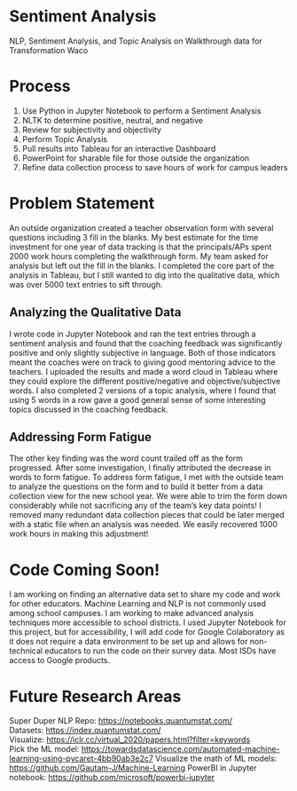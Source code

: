 # Sentiment Analysis 
NLP, Sentiment Analysis, and Topic Analysis on Walkthrough data for Transformation Waco

# Process
1. Use Python in Jupyter Notebook to perform a Sentiment Analysis   
2. NLTK to determine positive, neutral, and negative    
3. Review for subjectivity and objectivity  
4. Perform Topic Analysis   
5. Pull results into Tableau for an interactive Dashboard    
6. PowerPoint for sharable file for those outside the organization     
7. Refine data collection process to save hours of work for campus leaders   

# Problem Statement
An outside organization created a teacher observation form with several questions including 3 fill in the blanks.  My best estimate for the time investment for one year of data tracking is that the principals/APs spent 2000 work hours completing the walkthrough form.  My team asked for analysis but left out the fill in the blanks.  I completed the core part of the analysis in Tableau, but I still wanted to dig into the qualitative data, which was over 5000 text entries to sift through.    
## Analyzing the Qualitative Data 
I wrote code in Jupyter Notebook and ran the text entries through a sentiment analysis and found that the coaching feedback was significantly positive and only slightly subjective in language.  Both of those indicators meant the coaches were on track to giving good mentoring advice to the teachers.  I uploaded the results and made a word cloud in Tableau where they could explore the different positive/negative and objective/subjective words.  I also completed 2 versions of a topic analysis, where I found that using 5 words in a row gave a good general sense of some interesting topics discussed in the coaching feedback.      
## Addressing Form Fatigue
The other key finding was the word count trailed off as the form progressed.  After some investigation, I finally attributed the decrease in words to form fatigue.  To address form fatigue, I met with the outside team to analyze the questions on the form and to build it better from a data collection view for the new school year.  We were able to trim the form down considerably while not sacrificing any of the team’s key data points!  I removed many redundant data collection pieces that could be later merged with a static file when an analysis was needed.  We easily recovered 1000 work hours in making this adjustment!    

# Code Coming Soon! 
I am working on finding an alternative data set to share my code and work for other educators.  Machine Learning and NLP is not commonly used among school campuses.  I am working to make advanced analysis techniques more accessible to school districts.  I used Jupyter Notebook for this project, but for accessibility, I will add code for Google Colaboratory as it does not require a data environment to be set up and allows for non-technical educators to run the code on their survey data.  Most ISDs have access to Google products.

# Future Research Areas 
Super Duper NLP Repo: https://notebooks.quantumstat.com/             
Datasets: https://index.quantumstat.com/         
Visualize: https://iclr.cc/virtual_2020/papers.html?filter=keywords         
Pick the ML model: https://towardsdatascience.com/automated-machine-learning-using-pycaret-4bb90ab3e2c7 
Visualize the math of ML models: https://github.com/Gautam-J/Machine-Learning
PowerBI in Jupyter notebook: https://github.com/microsoft/powerbi-jupyter

